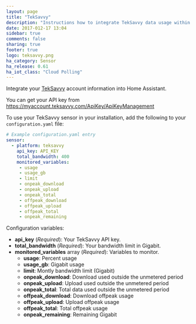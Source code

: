 ```yaml
---
layout: page
title: "TekSavvy"
description: "Instructions how to integrate TekSavvy data usage within Home Assistant."
date: 2017-012-17 13:04
sidebar: true
comments: false
sharing: true
footer: true
logo: teksavvy.png
ha_category: Sensor
ha_release: 0.61
ha_iot_class: "Cloud Polling"
---
```


Integrate your [TekSavvy](https://myaccount.teksavvy.com/) account information into Home Assistant.

You can get your API key from 
https://myaccount.teksavvy.com/ApiKey/ApiKeyManagement

To use your TekSavvy sensor in your installation, add the following to your `configuration.yaml` file:

```yaml
# Example configuration.yaml entry
sensor:
  - platform: teksavvy
    api_key: API_KEY
    total_bandwidth: 400
    monitored_variables:
     - usage
     - usage_gb
     - limit
     - onpeak_download
     - onpeak_upload
     - onpeak_total
     - offpeak_download
     - offpeak_upload
     - offpeak_total
     - onpeak_remaining
```

Configuration variables:

- **api_key** (*Required*): Your TekSavvy API key.
- **total_bandwidth** (*Required*): Your bandwidth limit in Gigabit.
- **monitored_variables** array (*Required*): Variables to monitor.
  - **usage**: Percent usage
  - **usage_gb**: Gigabit usage
  - **limit**: Montly bandwidth limit (Gigabit)
  - **onpeak_download**: Download used outside the unmetered period
  - **onpeak_upload**: Upload used outside the unmetered period
  - **onpeak_total**: Total data used outside the unmetered period
  - **offpeak_download**: Download offpeak usage
  - **offpeak_upload**: Upload offpeak usage
  - **offpeak_total**: Total offpeak usage
  - **onpeak_remaining**: Remaining Gigabit

